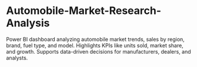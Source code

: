 # Automobile-Market-Research-Analysis
Power BI dashboard analyzing automobile market trends, sales by region, brand, fuel type, and model. Highlights KPIs like units sold, market share, and growth. Supports data-driven decisions for manufacturers, dealers, and analysts.
